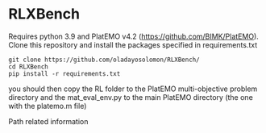 # RLXBench
Requires python 3.9 and PlatEMO v4.2 (https://github.com/BIMK/PlatEMO). <br />
Clone this repository and install the packages specified in requirements.txt <br />
```
git clone https://github.com/oladayosolomon/RLXBench/
cd RLXBench
pip install -r requirements.txt
```
you should then copy the RL folder to the PlatEMO multi-objective problem directory and the mat_eval_env.py to the main PlatEMO directory (the one with the platemo.m file)

Path related information

